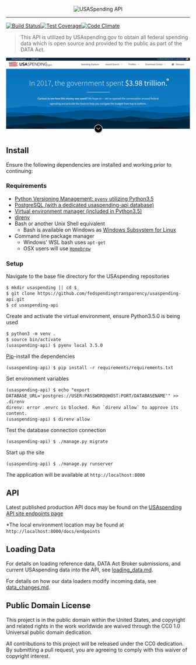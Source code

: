 <p align="center"><img src="https://www.usaspending.gov/img/logo@2x.png" alt="USASpending API"></p>

---

[![Build Status](https://travis-ci.org/fedspendingtransparency/usaspending-api.svg?branch=master)](https://travis-ci.org/fedspendingtransparency/usaspending-api)[![Test Coverage](https://codeclimate.com/github/fedspendingtransparency/usaspending-api/badges/coverage.svg)](https://codeclimate.com/github/fedspendingtransparency/usaspending-api/coverage)[![Code Climate](https://codeclimate.com/github/fedspendingtransparency/usaspending-api/badges/gpa.svg)](https://codeclimate.com/github/fedspendingtransparency/usaspending-api)

> This API is utilized by USAspending.gov to obtain all federal spending data which is open source and provided to the public as part of the DATA Act.

![USAspending Landing Page](readme.png?raw=true "Readme")

## Install 

Ensure the following dependencies are installed and working prior to continuing:

### Requirements
- [Python Versioning Management: `pyenv` utilizing Python3.5](https://github.com/pyenv/pyenv)
- [PostgreSQL (with a dedicated usaspending-api database)](https://www.postgresql.org/)
- [Virtual environment manager (included in Python3.5)](https://docs.python.org/3/tutorial/venv.html)
- [direnv](https://direnv.net)
- Bash or another Unix Shell equivalent
    - Bash is available on Windows as [Windows Subsystem for Linux](https://docs.microsoft.com/en-us/windows/wsl/install-win10)
- Command line package manager
    - Windows' WSL bash uses `apt-get`
    - OSX users will use [`Homebrew`](https://brew.sh/)

### Setup
Navigate to the base file directory for the USAspending repositories

	$ mkdir usaspending || cd $_
	$ git clone https://github.com/fedspendingtransparency/usaspending-api.git
    $ cd usaspending-api
  
Create and activate the virtual environment, ensure Python3.5.0 is being used

	$ python3 -m venv .
    $ source bin/activate
    (usaspending-api) $ pyenv local 3.5.0

   
[Pip](https://pip.pypa.io/en/stable/installing/)-install the dependencies
	
    (usaspending-api) $ pip install -r requirements/requirements.txt

Set environment variables

	(usaspending-api) $ echo "export DATABASE_URL='postgres://USER:PASSWORD@HOST:PORT/DATABASENAME'" >> .direnv
    direnv: error .envrc is blocked. Run `direnv allow` to approve its content.
    (usaspending-api) $ direnv allow
    
Test the database connection connection

	(usaspending-api) $ ./manage.py migrate

Start up the site

	(usaspending-api) $ ./manage.py runserver
    
The application will be available at `http://localhost:8000`

## API

Latest published production API docs may be found on the [USAspending API site endpoints page](https://api.usaspending.gov/docs/endpoints)

*The local environment location may be found at `http://localhost:8000/docs/endpoints`

## Loading Data

For details on loading reference data, DATA Act Broker submissions, and current USAspending data into the API, see [loading_data.md](loading_data.md).

For details on how our data loaders modify incoming data, see [data_changes.md](data_changes.md).

## Public Domain License

This project is in the public domain within the United States, and copyright and related rights in the work worldwide are waived through the CC0 1.0 Universal public domain dedication.

All contributions to this project will be released under the CC0 dedication. By submitting a pull request, you are agreeing to comply with this waiver of copyright interest.

